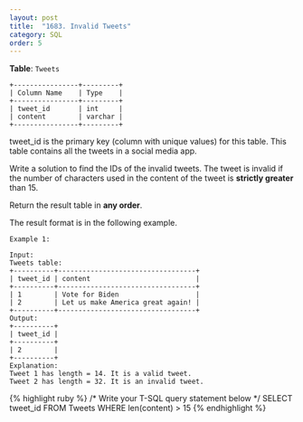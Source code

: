 ```yaml
---
layout: post
title:  "1683. Invalid Tweets"
category: SQL
order: 5
---
```


**Table**: `Tweets`

```
+----------------+---------+
| Column Name    | Type    |
+----------------+---------+
| tweet_id       | int     |
| content        | varchar |
+----------------+---------+
```

tweet_id is the primary key (column with unique values) for this table.
This table contains all the tweets in a social media app.
 

Write a solution to find the IDs of the invalid tweets. The tweet is invalid if the number of characters used in the content of the tweet is **strictly greater** than 15.

Return the result table in **any order**.

The result format is in the following example.

 
```
Example 1:

Input: 
Tweets table:
+----------+----------------------------------+
| tweet_id | content                          |
+----------+----------------------------------+
| 1        | Vote for Biden                   |
| 2        | Let us make America great again! |
+----------+----------------------------------+
Output: 
+----------+
| tweet_id |
+----------+
| 2        |
+----------+
Explanation: 
Tweet 1 has length = 14. It is a valid tweet.
Tweet 2 has length = 32. It is an invalid tweet.
```

{% highlight ruby %}
/* Write your T-SQL query statement below */
SELECT tweet_id
FROM Tweets
WHERE len(content) > 15
{% endhighlight %}